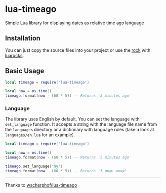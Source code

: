 # lua-timeago
Simple Lua library for displaying dates as relative time ago language 

## Installation
You can just copy the source files into your project or use the [rock](https://luarocks.org/modules/f-person/lua-timeago) with [luarocks](https://luarocks.org/).

## Basic Usage
```lua
local timeago = require('lua-timeago')

local now = os.time()
timeago.format(now - (60 * 5)) -- Returns '5 minutes ago'
```

### Language
The library uses English by default. You can set the language with `set_language`
function. It accepts a string with the language file name from the `languages`
directory or a dictionary with language rules (take a look at `languages/en.lua` for an example).

```lua
local timeago = require('lua-timeago')

local now = os.time()
timeago.format(now - (60 * 5)) -- Returns '5 minutes ago'

timeago.set_language('hy')
timeago.format(now - (60 * 5)) -- Returns '5 րոպե առաջ'
```

---
Thanks to [wscherphof/lua-timeago](https://github.com/wscherphof/lua-timeago)

<!-- vim: set ft=markdown: -->